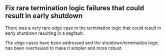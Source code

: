 ## Fix rare termination logic failures that could result in early shutdown

There was a very rare edge case in the termination logic that could result in early shutdown resulting in a segfault.

The edge cases have been addressed and the shutdown/termination logic has been overhauled to make it simpler and more robust.
